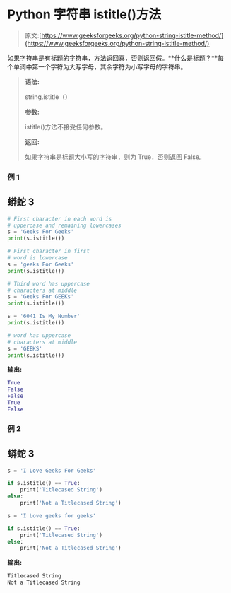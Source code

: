 # Python 字符串 istitle()方法

> 原文:[https://www.geeksforgeeks.org/python-string-istitle-method/](https://www.geeksforgeeks.org/python-string-istitle-method/)

如果字符串是有标题的字符串，方法返回真，否则返回假。**什么是标题？**每个单词中第一个字符为大写字母，其余字符为小写字母的字符串。

> **语法:**
> 
> string.istitle（）
> 
> **参数:**
> 
> istitle()方法不接受任何参数。
> 
> **返回:**
> 
> 如果字符串是标题大小写的字符串，则为 True，否则返回 False。

### 例 1

## 蟒蛇 3

```py
# First character in each word is 
# uppercase and remaining lowercases
s = 'Geeks For Geeks'
print(s.istitle())

# First character in first
# word is lowercase
s = 'geeks For Geeks'
print(s.istitle())

# Third word has uppercase
# characters at middle
s = 'Geeks For GEEKs'
print(s.istitle())

s = '6041 Is My Number'
print(s.istitle())

# word has uppercase
# characters at middle
s = 'GEEKS'
print(s.istitle())
```

**输出:**

```py
True
False
False
True
False
```

### 例 2

## 蟒蛇 3

```py
s = 'I Love Geeks For Geeks'

if s.istitle() == True:
    print('Titlecased String')
else:
    print('Not a Titlecased String')

s = 'I Love geeks for geeks'

if s.istitle() == True:
    print('Titlecased String')
else:
    print('Not a Titlecased String')
```

**输出:**

```py
Titlecased String
Not a Titlecased String
```